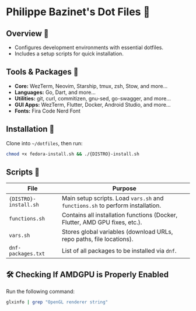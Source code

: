 # Philippe Bazinet's Dot Files 🔨

## Overview 📒

- Configures development environments with essential dotfiles.
- Includes a setup scripts for quick installation.

## Tools & Packages 🔧

- **Core:** WezTerm, Neovim, Starship, tmux, zsh, Stow, and more...
- **Languages:** Go, Dart, and more...
- **Utilities:** git, curl, commitizen, gnu-sed, go-swagger, and more...
- **GUI Apps:** WezTerm, Flutter, Docker, Android Studio, and more...
- **Fonts:** Fira Code Nerd Font

## Installation 📜

Clone into `~/dotfiles`, then run:

```bash
chmod +x fedora-install.sh && ./{DISTRO}-install.sh
```

## Scripts 📝

| File                  | Purpose                                                                        |
| --------------------- | ------------------------------------------------------------------------------ |
| `{DISTRO}-install.sh` | Main setup scripts. Load `vars.sh` and `functions.sh` to perform installation. |
| `functions.sh`        | Contains all installation functions (Docker, Flutter, AMD GPU fixes, etc.).    |
| `vars.sh`             | Stores global variables (download URLs, repo paths, file locations).           |
| `dnf-packages.txt`    | List of all packages to be installed via `dnf`.                                |

## 🛠️ Checking If AMDGPU is Properly Enabled

Run the following command:

```sh
glxinfo | grep "OpenGL renderer string"
```
